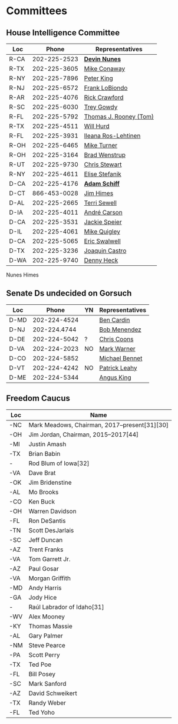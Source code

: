 # Committees

## House Intelligence Committee

|Loc | Phone      | Representatives                                         
|----|------------|---------------------------------------------------------
|R-CA|202-225-2523|[**Devin Nunes**](http://nunes.house.gov/contact/offices.htm)
|R-TX|202-225-3605|[Mike Conaway](http://conaway.house.gov/contact/offices.htm)
|R-NY|202-225-7896|[Peter King](https://peteking.house.gov/contact/offices)
|R-NJ|202-225-6572|[Frank LoBiondo](https://lobiondo.house.gov/contact-me)
|R-AR|202-225-4076|[Rick Crawford](http://crawford.house.gov/contact/officeinformation.htm)
|R-SC|202-225-6030|[Trey Gowdy](https://gowdy.house.gov/contact/offices)
|R-FL|202-225-5792|[Thomas J. Rooney (Tom)](https://rooney.house.gov/contact/offices)
|R-TX|202-225-4511|[Will Hurd](https://hurd.house.gov/contact/offices)
|R-FL|202-225-3931|[Ileana Ros-Lehtinen](https://ros-lehtinen.house.gov/contact-me)
|R-OH|202-225-6465|[Mike Turner](https://turner.house.gov/contact/offices)
|R-OH|202-225-3164|[Brad Wenstrup](http://wenstrup.house.gov/contact/officelocations.htm)
|R-UT|202-225-9730|[Chris Stewart](https://stewart.house.gov/contact/offices)
|R-NY|202-225-4611|[Elise Stefanik](https://stefanik.house.gov/contact/offices)
|D-CA|202-225-4176|[**Adam Schiff**](http://schiff.house.gov/contact)
|D-CT|866-453-0028|[Jim Himes](https://himes.house.gov/contact-me/my-offices)
|D-AL|202-225-2665|[Terri Sewell](https://sewell.house.gov/contact/email-me)
|D-IA|202-225-4011|[André Carson](https://carson.house.gov/contact)
|D-CA|202-225-3531|[Jackie Speier](https://speier.house.gov/contact)
|D-IL|202-225-4061|[Mike Quigley](https://quigley.house.gov/contact/offices)
|D-CA|202-225-5065|[Eric Swalwell](https://swalwell.house.gov/office-locations)
|D-TX|202-225-3236|[Joaquin Castro](https://castro.house.gov/contact/offices)
|D-WA|202-225-9740|[Denny Heck](https://dennyheck.house.gov/contact/offices)

Nunes
Himes

## Senate Ds undecided on Gorsuch

|Loc | Phone      |YN|Representatives                                             
|----|------------|--|---------------------------------------------------------    
|D-MD|202-224-4524|  |[Ben Cardin](https://www.cardin.senate.gov/contact/regional-offices)    
|D-NJ|202-224.4744|  |[Bob Menendez](https://www.menendez.senate.gov/contact/)    
|D-DE|202-224-5042|? |[Chris Coons](https://www.coons.senate.gov/contact)    
|D-VA|202-224-2023|NO|[Mark Warner](http://www.warner.senate.gov/public/index.cfm/officeinformation)    
|D-CO|202-224-5852|  |[Michael Bennet](https://www.bennet.senate.gov/?p=contact)    
|D-VT|202-224-4242|NO|[Patrick Leahy](https://www.leahy.senate.gov/contact)    
|D-ME|202-224-5344|  |[Angus King](https://www.king.senate.gov/contact)    

## Freedom Caucus

|Loc |Name
|----|--------------------------------------------
| -NC|Mark Meadows, Chairman, 2017–present[31][30]
| -OH|Jim Jordan, Chairman, 2015–2017[44]
| -MI|Justin Amash
| -TX|Brian Babin
| -  |Rod Blum of Iowa[32]
| -VA|Dave Brat
| -OK|Jim Bridenstine
| -AL|Mo Brooks
| -CO|Ken Buck
| -OH|Warren Davidson
| -FL|Ron DeSantis
| -TN|Scott DesJarlais
| -SC|Jeff Duncan
| -AZ|Trent Franks
| -VA|Tom Garrett Jr.
| -AZ|Paul Gosar
| -VA|Morgan Griffith
| -MD|Andy Harris
| -GA|Jody Hice
| -  |Raúl Labrador of Idaho[31]
| -WV|Alex Mooney
| -KY|Thomas Massie
| -AL|Gary Palmer
| -NM|Steve Pearce
| -PA|Scott Perry
| -TX|Ted Poe
| -FL|Bill Posey
| -SC|Mark Sanford
| -AZ|David Schweikert
| -TX|Randy Weber
| -FL|Ted Yoho
